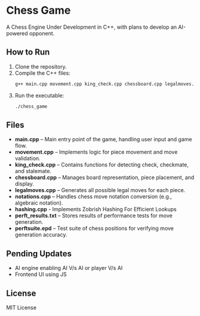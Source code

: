 # Chess Game

A Chess Engine Under Development in C++, with plans to develop an AI-powered opponent.

## How to Run

1. Clone the repository.
2. Compile the C++ files:
   ```bash
   g++ main.cpp movement.cpp king_check.cpp chessboard.cpp legalmoves.cpp notations.cpp hashing.cpp Evaluation.cpp Search.cpp -o chess_game
   ```
3. Run the executable:
   ```bash
   ./chess_game
   ```

## Files

- **main.cpp** – Main entry point of the game, handling user input and game flow.
- **movement.cpp** – Implements logic for piece movement and move validation.
- **king_check.cpp** – Contains functions for detecting check, checkmate, and stalemate.
- **chessboard.cpp** – Manages board representation, piece placement, and display.
- **legalmoves.cpp** – Generates all possible legal moves for each piece.
- **notations.cpp** – Handles chess move notation conversion (e.g., algebraic notation).
- **hashing.cpp** - Implements Zobrish Hashing For Efficient Lookups
- **perft_results.txt** – Stores results of performance tests for move generation.
- **perftsuite.epd** – Test suite of chess positions for verifying move generation accuracy.


## Pending Updates

- AI engine enabling AI V/s AI or player V/s AI
- Frontend UI using JS

## License
MIT License
